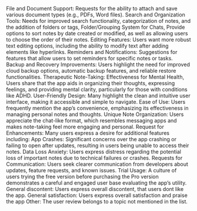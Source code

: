 File and Document Support: Requests for the ability to attach and save various document types (e.g., PDFs, Word files).
Search and Organization Tools: Needs for improved search functionality, categorization of notes, and the addition of folders or tags, Folder/Grouping System for Chats, Provide options to sort notes by date created or modified, as well as allowing users to choose the order of their notes.
Editing Features: Users want more robust text editing options, including the ability to modify text after adding elements like hyperlinks.
Reminders and Notifications: Suggestions for features that allow users to set reminders for specific notes or tasks.
Backup and Recovery Improvements: Users highlight the need for improved cloud backup options, automatic backup features, and reliable restore functionalities.
Therapeutic Note-Taking: Effectiveness for Mental Health, Users share that the app aids in organizing their thoughts, expressing feelings, and providing mental clarity, particularly for those with conditions like ADHD.
User-Friendly Design: Many highlight the clean and intuitive user interface, making it accessible and simple to navigate.
Ease of Use: Users frequently mention the app’s convenience, emphasizing its effectiveness in managing personal notes and thoughts.
Unique Note Organization: Users appreciate the chat-like format, which resembles messaging apps and makes note-taking feel more engaging and personal.
Request for Enhancements: Many users express a desire for additional features including:
App Crashes: Significant concerns over the app crashing or failing to open after updates, resulting in users being unable to access their notes.
Data Loss Anxiety: Users express distress regarding the potential loss of important notes due to technical failures or crashes.
Requests for Communication: Users seek clearer communication from developers about updates, feature requests, and known issues.
Trial Usage: A culture of users trying the free version before purchasing the Pro version demonstrates a careful and engaged user base evaluating the app’s utility.
General discontent: Users express overall discontent, that users dont like the app.
General satisfaction: Users express overall satisfaction and praise the app 
Other: The user review belongs to a topic not mentioned in the list.